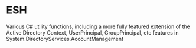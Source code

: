# ESH
Various C# utility functions, including a more fully featured extension of the Active Directory Context, UserPrincipal, GroupPrincipal, etc features in System.DirectoryServices.AccountManagement
